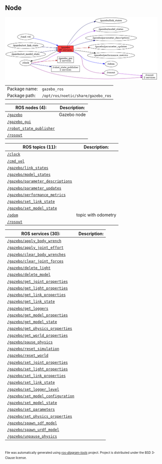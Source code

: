 <!--
File was automatically generated using 'ros-diagram-tools' project.
Project is distributed under the BSD 3-Clause license.
-->

## Node

[![/gazebo](n__gazebo.png "/gazebo")](n__gazebo.png)

|     |     |
| --- | --- |
| Package name: | `gazebo_ros` |
| Package path: | `/opt/ros/noetic/share/gazebo_ros` |

| ROS nodes (4): | Description: |
| -------------- | ------------ |
| [`/gazebo`](n__gazebo.html) | Gazebo node |
| [`/gazebo_gui`](n__gazebo_gui.html) |  |
| [`/robot_state_publisher`](n__robot_state_publisher.html) |  |
| [`/rosout`](n__rosout.html) |  |

| ROS topics (11): | Description: |
| ---------------- | ------------ |
| [`/clock`](t__clock.html) |  |
| [`/cmd_vel`](t__cmd_vel.html) |  |
| [`/gazebo/link_states`](t__gazebo_link_states.html) |  |
| [`/gazebo/model_states`](t__gazebo_model_states.html) |  |
| [`/gazebo/parameter_descriptions`](t__gazebo_parameter_descriptions.html) |  |
| [`/gazebo/parameter_updates`](t__gazebo_parameter_updates.html) |  |
| [`/gazebo/performance_metrics`](t__gazebo_performance_metrics.html) |  |
| [`/gazebo/set_link_state`](t__gazebo_set_link_state.html) |  |
| [`/gazebo/set_model_state`](t__gazebo_set_model_state.html) |  |
| [`/odom`](t__odom.html) | topic with odometry |
| [`/rosout`](t__rosout.html) |  |

| ROS services (30): | Description: |
| ------------------ | ------------ |
| [`/gazebo/apply_body_wrench`](s__gazebo_apply_body_wrench.html) |  |
| [`/gazebo/apply_joint_effort`](s__gazebo_apply_joint_effort.html) |  |
| [`/gazebo/clear_body_wrenches`](s__gazebo_clear_body_wrenches.html) |  |
| [`/gazebo/clear_joint_forces`](s__gazebo_clear_joint_forces.html) |  |
| [`/gazebo/delete_light`](s__gazebo_delete_light.html) |  |
| [`/gazebo/delete_model`](s__gazebo_delete_model.html) |  |
| [`/gazebo/get_joint_properties`](s__gazebo_get_joint_properties.html) |  |
| [`/gazebo/get_light_properties`](s__gazebo_get_light_properties.html) |  |
| [`/gazebo/get_link_properties`](s__gazebo_get_link_properties.html) |  |
| [`/gazebo/get_link_state`](s__gazebo_get_link_state.html) |  |
| [`/gazebo/get_loggers`](s__gazebo_get_loggers.html) |  |
| [`/gazebo/get_model_properties`](s__gazebo_get_model_properties.html) |  |
| [`/gazebo/get_model_state`](s__gazebo_get_model_state.html) |  |
| [`/gazebo/get_physics_properties`](s__gazebo_get_physics_properties.html) |  |
| [`/gazebo/get_world_properties`](s__gazebo_get_world_properties.html) |  |
| [`/gazebo/pause_physics`](s__gazebo_pause_physics.html) |  |
| [`/gazebo/reset_simulation`](s__gazebo_reset_simulation.html) |  |
| [`/gazebo/reset_world`](s__gazebo_reset_world.html) |  |
| [`/gazebo/set_joint_properties`](s__gazebo_set_joint_properties.html) |  |
| [`/gazebo/set_light_properties`](s__gazebo_set_light_properties.html) |  |
| [`/gazebo/set_link_properties`](s__gazebo_set_link_properties.html) |  |
| [`/gazebo/set_link_state`](s__gazebo_set_link_state.html) |  |
| [`/gazebo/set_logger_level`](s__gazebo_set_logger_level.html) |  |
| [`/gazebo/set_model_configuration`](s__gazebo_set_model_configuration.html) |  |
| [`/gazebo/set_model_state`](s__gazebo_set_model_state.html) |  |
| [`/gazebo/set_parameters`](s__gazebo_set_parameters.html) |  |
| [`/gazebo/set_physics_properties`](s__gazebo_set_physics_properties.html) |  |
| [`/gazebo/spawn_sdf_model`](s__gazebo_spawn_sdf_model.html) |  |
| [`/gazebo/spawn_urdf_model`](s__gazebo_spawn_urdf_model.html) |  |
| [`/gazebo/unpause_physics`](s__gazebo_unpause_physics.html) |  |


</br>
<font size="1">
File was automatically generated using <a href="https://github.com/anetczuk/ros-diagram-tools"><i>ros-diagram-tools</i></a> project.
Project is distributed under the BSD 3-Clause license.
</font>
